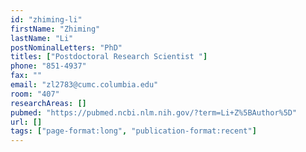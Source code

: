 ```yaml
---
id: "zhiming-li"
firstName: "Zhiming"
lastName: "Li"
postNominalLetters: "PhD"
titles: ["Postdoctoral Research Scientist "]
phone: "851-4937"
fax: ""
email: "zl2783@cumc.columbia.edu"
room: "407"
researchAreas: []
pubmed: "https://pubmed.ncbi.nlm.nih.gov/?term=Li+Z%5BAuthor%5D"
url: []
tags: ["page-format:long", "publication-format:recent"]
---
```

